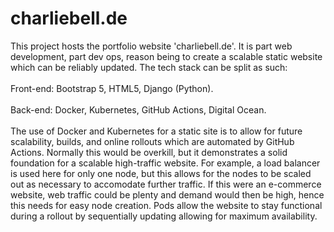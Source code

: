 # charliebell.de
This project hosts the portfolio website 'charliebell.de'. It is part web development, part dev ops, reason being to create a scalable static website which can be reliably updated. The tech stack can be split as such:
<br><br>
Front-end: Bootstrap 5, HTML5, Django (Python).
<br><br>
Back-end: Docker, Kubernetes, GitHub Actions, Digital Ocean.
<br><br>
The use of Docker and Kubernetes for a static site is to allow for future scalability, builds, and online rollouts which are automated by GitHub Actions. Normally this would be overkill, but it demonstrates a solid foundation for a scalable high-traffic website. For example, a load balancer is used here for only one node, but this allows for the nodes to be scaled out as necessary to accomodate further traffic. If this were an e-commerce website, web traffic could be plenty and demand would then be high, hence this needs for easy node creation. Pods allow the website to stay functional during a rollout by sequentially updating allowing for maximum availability.
<br><br>